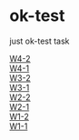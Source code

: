 # ok-test
just ok-test task

<!-- [W5-2](https://github.com/ZWJKFLC/ok-test/tree/main/W5-2/)  
[W5-1](https://github.com/ZWJKFLC/ok-test/tree/main/W5-1/)   -->
[W4-2](https://github.com/ZWJKFLC/ok-test/tree/main/W4-2/)  
[W4-1](https://github.com/ZWJKFLC/ok-test/tree/main/W4-1/)  
[W3-2](https://github.com/ZWJKFLC/ok-test/tree/main/W3-2/)  
[W3-1](https://github.com/ZWJKFLC/ok-test/tree/main/W3-1/)  
[W2-2](https://github.com/ZWJKFLC/ok-test/tree/main/W2-2/)  
[W2-1](https://github.com/ZWJKFLC/ok-test/tree/main/W2-1/)  
[W1-2](https://github.com/ZWJKFLC/ok-test/tree/main/W1-2/)  
[W1-1](https://github.com/ZWJKFLC/ok-test/tree/main/W1-1/)  